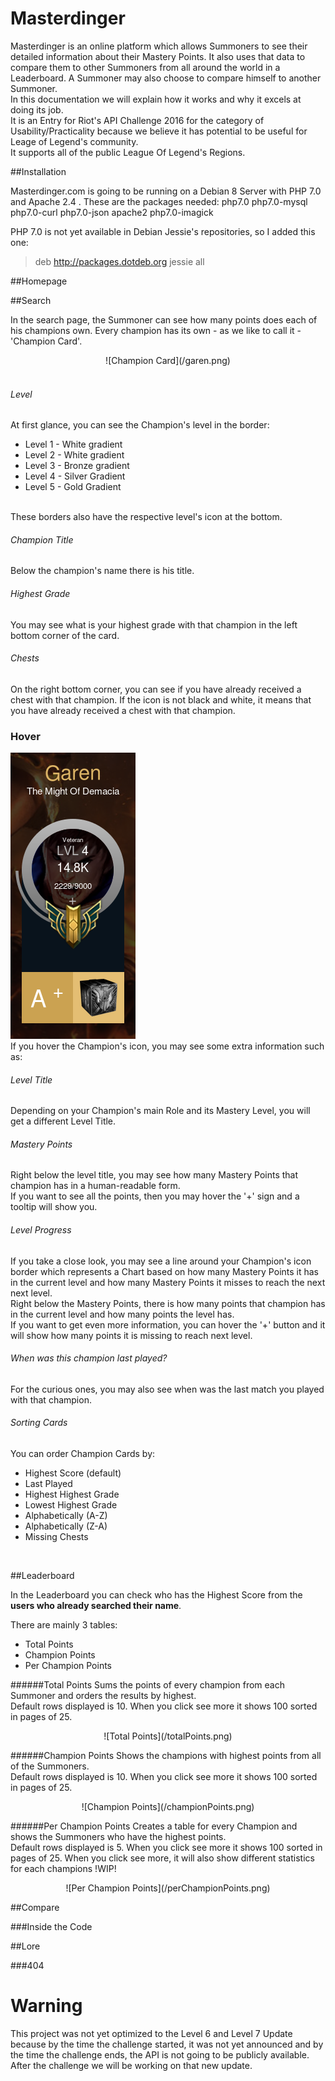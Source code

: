 # Masterdinger

Masterdinger is an online platform which allows Summoners to see their detailed information about their Mastery Points.
It also uses that data to compare them to other Summoners from all around the world in a Leaderboard.
A Summoner may also choose to compare himself to another Summoner.
</br>
In this documentation we will explain how it works and why it excels at doing its job.
</br>
It is an Entry for Riot's API Challenge 2016 for the category of Usability/Practicality because we believe it has potential to be useful for Leage of Legend's community.
</br>
It supports all of the public League Of Legend's Regions.

##Installation

Masterdinger.com is going to be running on a Debian 8 Server with PHP 7.0 and Apache 2.4 .
These are the packages needed:
php7.0 php7.0-mysql php7.0-curl php7.0-json apache2 php7.0-imagick

PHP 7.0 is not yet available in Debian Jessie's repositories, so I added this one:
> deb http://packages.dotdeb.org jessie all

##Homepage

##Search

In the search page, the Summoner can see how many points does each of his champions own.
Every champion has its own - as we like to call it - 'Champion Card'.
</br>
<center>![Champion Card](/garen.png)</center>
</br>

###### Level
At first glance, you can see the Champion's level in the border:

* Level 1 - White gradient
* Level 2 - White gradient
* Level 3 - Bronze gradient
* Level 4 - Silver Gradient
* Level 5 - Gold Gradient

</br>
These borders also have the respective level's icon at the bottom.
</br>

###### Champion Title
Below the champion's name there is his title.
</br>

###### Highest Grade
You may see what is your highest grade with that champion in the left bottom corner of the card.
</br>

###### Chests
On the right bottom corner, you can see if you have already received a chest with that champion. If the icon is not black and white, it means that you have already received a chest with that champion.
</br>

### Hover
![Champion Card](/garen_hover.png)
</br>
If you hover the Champion's icon, you may see some extra information such as:

###### Level Title
Depending on your Champion's main Role and its Mastery Level, you will get a different Level Title.
</br>

###### Mastery Points
Right below the level title, you may see how many Mastery Points that champion has in a human-readable form.
</br>
If you want to see all the points, then you may hover the '+' sign and a tooltip will show you.
</br>

###### Level Progress
If you take a close look, you may see a line around your Champion's icon border which represents a Chart based on how many Mastery Points it has in the current level and how many Mastery Points it misses to reach the next next level.
</br>
Right below the Mastery Points, there is how many points that champion has in the current level and how many points the level has.
</br>
If you want to get even more information, you can hover the '+' button and it will show how many points it is missing to reach next level.

###### When was this champion last played?
For the curious ones, you may also see when was the last match you played with that champion.

###### Sorting Cards
You can order Champion Cards by:
* Highest Score (default)
* Last Played
* Highest Highest Grade
* Lowest Highest Grade
* Alphabetically (A-Z)
* Alphabetically (Z-A)
* Missing Chests

</br>

##Leaderboard

In the Leaderboard you can check who has the Highest Score from the **users who already searched their name**.

There are mainly 3 tables:
* Total Points
* Champion Points
* Per Champion Points

######Total Points
Sums the points of every champion from each Summoner and orders the results by highest.
</br>
Default rows displayed is 10. When you click see more it shows 100 sorted in pages of 25.
<center>![Total Points](/totalPoints.png)</center>


######Champion Points
Shows the champions with highest points from all of the Summoners.
</br>
Default rows displayed is 10. When you click see more it shows 100 sorted in pages of 25.
<center>![Champion Points](/championPoints.png)</center>

######Per Champion Points
Creates a table for every Champion and shows the Summoners who have the highest points.
</br>
Default rows displayed is 5. When you click see more it shows 100 sorted in pages of 25.
When you click see more, it will also show different statistics for each champions !WIP!
<center>![Per Champion Points](/perChampionPoints.png)</center>

##Compare

###Inside the Code

##Lore

###404

# Warning
This project was not yet optimized to the Level 6 and Level 7 Update because by the time the challenge started, it was not yet announced and by the time the challenge ends, the API is not going to be publicly available.
After the challenge we will be working on that new update.
